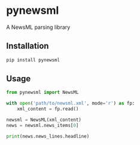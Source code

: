 # pynewsml

A NewsML parsing library

## Installation

```bash
pip install pynewsml
```

## Usage

```python
from pynewsml import NewsML

with open('path/to/newsml.xml', mode='r') as fp:
    xml_content = fp.read()

newsml = NewsML(xml_content)
news = newsml.news_items[0]

print(news.news_lines.headline)
```
